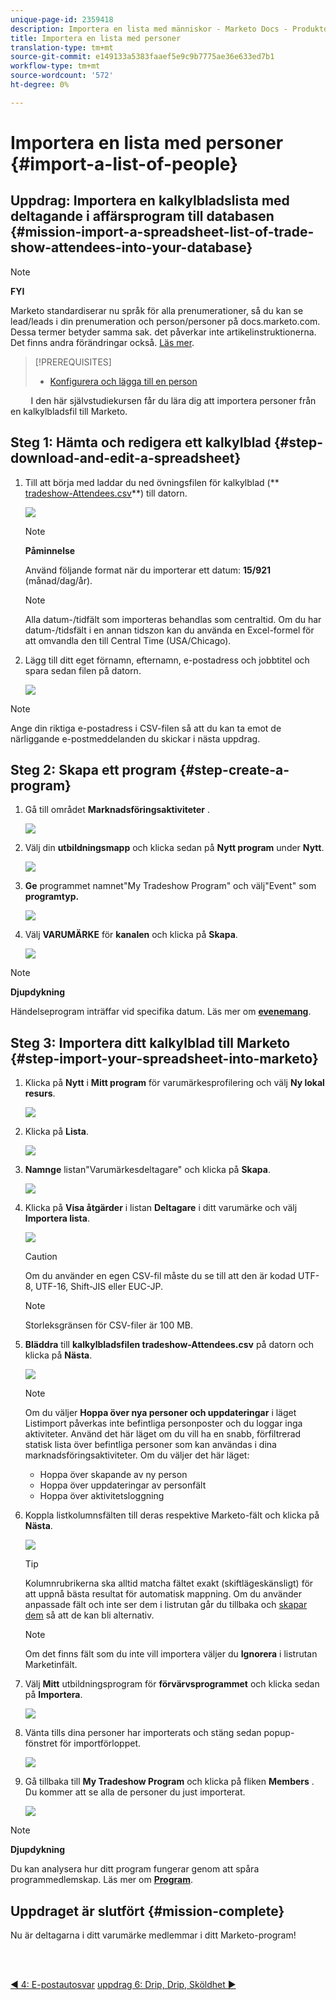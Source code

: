 ```yaml
---
unique-page-id: 2359418
description: Importera en lista med människor - Marketo Docs - Produktdokumentation
title: Importera en lista med personer
translation-type: tm+mt
source-git-commit: e149133a5383faaef5e9c9b7775ae36e633ed7b1
workflow-type: tm+mt
source-wordcount: '572'
ht-degree: 0%

---
```



# Importera en lista med personer {#import-a-list-of-people}

## Uppdrag: Importera en kalkylbladslista med deltagande i affärsprogram till databasen {#mission-import-a-spreadsheet-list-of-trade-show-attendees-into-your-database}

>[!NOTE]
>
>**FYI**
>
>Marketo standardiserar nu språk för alla prenumerationer, så du kan se lead/leads i din prenumeration och person/personer på docs.marketo.com. Dessa termer betyder samma sak. det påverkar inte artikelinstruktionerna. Det finns andra förändringar också. [Läs mer](http://docs.marketo.com/display/DOCS/Updates+to+Marketo+Terminology).

>[!PREREQUISITES]
>
>* [Konfigurera och lägga till en person](get-set-up-and-add-a-person.md)

>



`   
`  I den här självstudiekursen får du lära dig att importera personer från en kalkylbladsfil till Marketo.

## Steg 1: Hämta och redigera ett kalkylblad {#step-download-and-edit-a-spreadsheet}

1. Till att börja med laddar du ned övningsfilen för kalkylblad (** [tradeshow-Attendees.csv](http://docs.marketo.com/display/docs/assets/tradeshow-attendees.csv)**) till datorn.

   ![](assets/image2014-9-24-12-3a5-3a0.png)

   >[!NOTE]
   >
   >**Påminnelse**
   >
   >
   >Använd följande format när du importerar ett datum: **15/921** (månad/dag/år).

   >[!NOTE]
   >
   >Alla datum-/tidfält som importeras behandlas som centraltid. Om du har datum-/tidsfält i en annan tidszon kan du använda en Excel-formel för att omvandla den till Central Time (USA/Chicago).

1. Lägg till ditt eget förnamn, efternamn, e-postadress och jobbtitel och spara sedan filen på datorn.

   ![](assets/image2014-9-24-12-3a5-3a30.png)

>[!NOTE]
>
>Ange din riktiga e-postadress i CSV-filen så att du kan ta emot de närliggande e-postmeddelanden du skickar i nästa uppdrag.

## Steg 2: Skapa ett program {#step-create-a-program}

1. Gå till området **Marknadsföringsaktiviteter** .

   ![](assets/ma-2.png)

1. Välj din **utbildningsmapp** och klicka sedan på **Nytt program** under **Nytt**.

   ![](assets/image2014-9-24-12-3a21-3a13.png)

1. **Ge** programmet namnet&quot;My Tradeshow Program&quot; och välj&quot;Event&quot; som **programtyp.**

   ![](assets/image2014-9-24-12-3a21-3a25.png)

1. Välj **VARUMÄRKE** för **kanalen** och klicka på **Skapa**.

   ![](assets/image2014-9-24-12-3a21-3a39.png)

>[!NOTE]
>
>**Djupdykning**
>
>Händelseprogram inträffar vid specifika datum. Läs mer om [**evenemang**](http://docs.marketo.com/display/docs/events).

## Steg 3: Importera ditt kalkylblad till Marketo {#step-import-your-spreadsheet-into-marketo}

1. Klicka på **Nytt** i **Mitt program** för varumärkesprofilering och välj **Ny lokal resurs**.

   ![](assets/seven-3.png)

1. Klicka på **Lista**.

   ![](assets/image2014-9-24-12-3a22-3a56.png)

1. **Namnge** listan&quot;Varumärkesdeltagare&quot; och klicka på **Skapa**.

   ![](assets/image2014-9-24-12-3a23-3a9.png)

1. Klicka på **Visa åtgärder** i listan **Deltagare** i ditt varumärke och välj **Importera lista**.

   ![](assets/ten-2.png)

   >[!CAUTION]
   >
   >Om du använder en egen CSV-fil måste du se till att den är kodad UTF-8, UTF-16, Shift-JIS eller EUC-JP.

   >[!NOTE]
   >
   >Storleksgränsen för CSV-filer är 100 MB.

1. **Bläddra** till **kalkylbladsfilen tradeshow-Attendees.csv** på datorn och klicka på **Nästa**.

   ![](assets/eleven-2.png)

   >[!NOTE]
   >
   >Om du väljer **Hoppa över nya personer och uppdateringar** i läget Listimport påverkas inte befintliga personposter och du loggar inga aktiviteter. Använd det här läget om du vill ha en snabb, förfiltrerad statisk lista över befintliga personer som kan användas i dina marknadsföringsaktiviteter. Om du väljer det här läget:
   >
   >    
   >    
   >    * Hoppa över skapande av ny person
   >    * Hoppa över uppdateringar av personfält
   >    * Hoppa över aktivitetsloggning


1. Koppla listkolumnsfälten till deras respektive Marketo-fält och klicka på **Nästa**.

   ![](assets/image2014-9-24-12-3a24-3a49.png)

   >[!TIP]
   >
   >Kolumnrubrikerna ska alltid matcha fältet exakt (skiftlägeskänsligt) för att uppnå bästa resultat för automatisk mappning. Om du använder anpassade fält och inte ser dem i listrutan går du tillbaka och [skapar dem](http://docs.marketo.com/display/DOCS/Create+a+Custom+Field+in+Marketo) så att de kan bli alternativ.

   >[!NOTE]
   >
   >Om det finns fält som du inte vill importera väljer du **Ignorera** i listrutan Marketinfält.

1. Välj **Mitt** utbildningsprogram för **förvärvsprogrammet** och klicka sedan på **Importera**.

   ![](assets/image2014-9-24-12-3a25-3a1.png)

1. Vänta tills dina personer har importerats och stäng sedan popup-fönstret för importförloppet.

   ![](assets/image2014-9-24-12-3a25-3a13.png)

1. Gå tillbaka till **My Tradeshow Program** och klicka på fliken **Members** . Du kommer att se alla de personer du just importerat.

   ![](assets/fifteen-1.png)

>[!NOTE]
>
>**Djupdykning**
>
>Du kan analysera hur ditt program fungerar genom att spåra programmedlemskap. Läs mer om [**Program**](http://docs.marketo.com/display/docs/programs).

## Uppdraget är slutfört {#mission-complete}

Nu är deltagarna i ditt varumärke medlemmar i ditt Marketo-program!

<br> 

[◄ 4: E-postautosvar](email-auto-response.md) [uppdrag 6: Drip, Drip, Sköldhet ►](drip-drip-nurture.md)